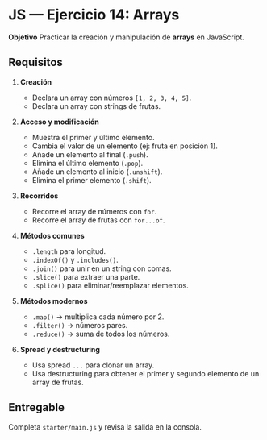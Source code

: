# JS — Ejercicio 14: Arrays

**Objetivo**
Practicar la creación y manipulación de **arrays** en JavaScript.

## Requisitos

1. **Creación**

   - Declara un array con números `[1, 2, 3, 4, 5]`.
   - Declara un array con strings de frutas.

2. **Acceso y modificación**

   - Muestra el primer y último elemento.
   - Cambia el valor de un elemento (ej: fruta en posición 1).
   - Añade un elemento al final (`.push`).
   - Elimina el último elemento (`.pop`).
   - Añade un elemento al inicio (`.unshift`).
   - Elimina el primer elemento (`.shift`).

3. **Recorridos**

   - Recorre el array de números con `for`.
   - Recorre el array de frutas con `for...of`.

4. **Métodos comunes**

   - `.length` para longitud.
   - `.indexOf()` y `.includes()`.
   - `.join()` para unir en un string con comas.
   - `.slice()` para extraer una parte.
   - `.splice()` para eliminar/reemplazar elementos.

5. **Métodos modernos**

   - `.map()` → multiplica cada número por 2.
   - `.filter()` → números pares.
   - `.reduce()` → suma de todos los números.

6. **Spread y destructuring**
   - Usa spread `...` para clonar un array.
   - Usa destructuring para obtener el primer y segundo elemento de un array de frutas.

## Entregable

Completa `starter/main.js` y revisa la salida en la consola.
